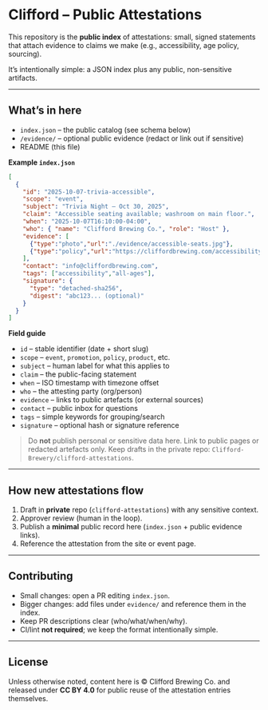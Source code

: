 # Clifford – Public Attestations
This repository is the **public index** of attestations: small, signed statements
that attach evidence to claims we make (e.g., accessibility, age policy, sourcing).

It’s intentionally simple: a JSON index plus any public, non-sensitive artifacts.

---

## What’s in here
- `index.json` – the public catalog (see schema below)
- `/evidence/` – optional public evidence (redact or link out if sensitive)
- README (this file)

**Example `index.json`**
```json
[
  {
    "id": "2025-10-07-trivia-accessible",
    "scope": "event",
    "subject": "Trivia Night – Oct 30, 2025",
    "claim": "Accessible seating available; washroom on main floor.",
    "when": "2025-10-07T16:10:00-04:00",
    "who": { "name": "Clifford Brewing Co.", "role": "Host" },
    "evidence": [
      {"type":"photo","url":"./evidence/accessible-seats.jpg"},
      {"type":"policy","url":"https://cliffordbrewing.com/accessibility"}
    ],
    "contact": "info@cliffordbrewing.com",
    "tags": ["accessibility","all-ages"],
    "signature": {
      "type": "detached-sha256",
      "digest": "abc123... (optional)"
    }
  }
]
````

**Field guide**

* `id` – stable identifier (date + short slug)
* `scope` – `event`, `promotion`, `policy`, `product`, etc.
* `subject` – human label for what this applies to
* `claim` – the public-facing statement
* `when` – ISO timestamp with timezone offset
* `who` – the attesting party (org/person)
* `evidence` – links to public artefacts (or external sources)
* `contact` – public inbox for questions
* `tags` – simple keywords for grouping/search
* `signature` – optional hash or signature reference

> Do **not** publish personal or sensitive data here. Link to public pages or
> redacted artefacts only. Keep drafts in the private repo:
> `Clifford-Brewery/clifford-attestations`.

---

## How new attestations flow

1. Draft in **private** repo (`clifford-attestations`) with any sensitive context.
2. Approver review (human in the loop).
3. Publish a **minimal** public record here (`index.json` + public evidence links).
4. Reference the attestation from the site or event page.

---

## Contributing

* Small changes: open a PR editing `index.json`.
* Bigger changes: add files under `evidence/` and reference them in the index.
* Keep PR descriptions clear (who/what/when/why).
* CI/lint **not required**; we keep the format intentionally simple.

---

## License

Unless otherwise noted, content here is © Clifford Brewing Co. and released under
**CC BY 4.0** for public reuse of the attestation entries themselves.

